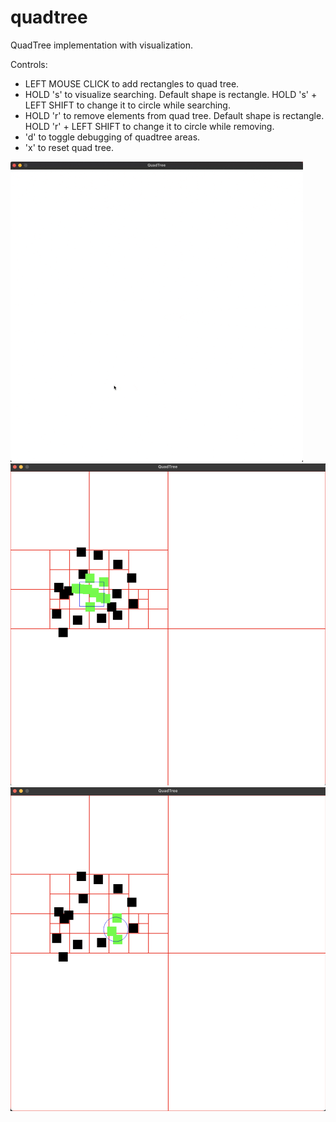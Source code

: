 # quadtree
QuadTree implementation with visualization.

Controls:
  - LEFT MOUSE CLICK to add rectangles to quad tree.
  - HOLD 's' to visualize searching. Default shape is rectangle. HOLD 's' + LEFT SHIFT to change it to circle while searching.
  - HOLD 'r' to remove elements from quad tree. Default shape is rectangle. HOLD 'r' + LEFT SHIFT to change it to circle while removing.
  - 'd' to toggle debugging of quadtree areas.
  - 'x' to reset quad tree.

<img src="img/quadtree.gif" alt="animated" />
<img src="img/rect.png"/>
<img src="img/circle.png"/>
